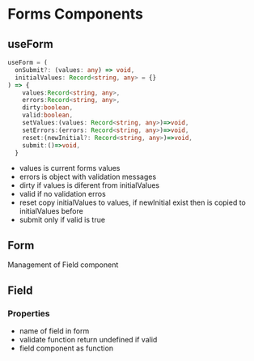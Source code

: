 # Forms Components

## useForm

```ts
useForm = (
  onSubmit?: (values: any) => void,
  initialValues: Record<string, any> = {}
) => {
    values:Record<string, any>,
    errors:Record<string, any>,
    dirty:boolean,
    valid:boolean,
    setValues:(values: Record<string, any>)=>void,
    setErrors:(errors: Record<string, any>)=>void,
    reset:(newInitial?: Record<string, any>)=>void,
    submit:()=>void,
  }

```
- values is current forms values
- errors is object with validation messages
- dirty if values is diferent from initialValues
- valid if no validation erros
- reset copy initialValues to values, if newInitial exist then is copied to initialValues before
- submit only if valid is true

## Form

Management of Field component

## Field

### Properties

- name of field in form
- validate function return undefined if valid
- field component as function
